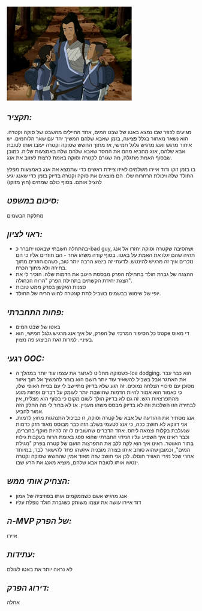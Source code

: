![](images/115.png "115")
## *תקציר:*
מגיעים לכפר שבו נמצא באטו של שבט המים, אחד החיילים מהשבט של סוקה וקטרה. הוא נשאר מאחור בגלל פציעה, בזמן שאבא שלהם המשיך יחד עם שאר הלוחמים. יש איחוד מרגש ואנג מרגיש גלגל חמישי, אז מתוך החשש שסוקה וקטרה יעזבו אותו לטובת אבא שלהם, אנג מחביא מהם את המסר שאבא שלהם שלח באמצעות שליח. כמובן שבסוף האמת מתגלה, מה שגורם לקטרה וסוקה באמת לרצות לעזוב את אנג.

בו בזמן זוקו ודוד איירו משלמים לאיזו ציידת ראשים כדי שתמצא את אנג באמצעות מפלץ החולד שלה ויכולת הרחרוח שלו. הם מוצאים את סוקה וקטרה בדיוק בזמן כדי שאנג יגיע להציל אותם. בסוף כולם שמחים (חוץ מזוקו)

## *סיכום במשפט:*  
מחלקת הבשמים

## *ראוי לציון:*  
- בהתחלה חשבתי שבאטו יתברר כ-bad guy, ושהסיבה שקטרה וסוקה יחזרו אל אנג תהיה שהם יגלו את האמת על באטו. בסוף קורה משהו אחר - הם חוזרים אליו כי הם נזכרים איך זה מרגיש להינטש. לדעתי זה ביצוע הרבה יותר טוב, כשהם חוזרים מתוך בחירה ולא מתוך הכרח.
- ההצגה של גברת חולד בתחילת הפרק מבססת היטב את הדמות שלה. הזכיר לי את הצגת יחידת הקשתים בתחילת הפרק "הרוח הכחולה".
- סצנות האקשן בפרק ממש טובות
- יופי של שימוש בבשמים בשביל לתת קונטרה לחוש הריח של החולד.

## *פחות התחברתי:*  
- באטו של שבט המים
- כל הסיפור המרכזי של הפרק, על איך אנג מרגיש גלגל חמישי, הוא trope די מאוס בעיניי. למרות זאת הביצוע פה מצוין. 

## *רגעי OOC:*
- כשסוקה מחליט לאתגר את עצמו עוד יותר במהלך ה-Ice dodging. הוא כבר עבר את האתגר אבל בשביל להשאיר עוד יותר רושם הוא בוחר להמשיך אל תוך איזור מסוכן עם סיכויי הצלחה נמוכים. זה רגע שלא בדיוק מתיישב לי עם בניית האופי שלו, כי כאמור הוא אמור להיות הדמות שחושבת יותר לעומק על דברים ופחות מונע מהתפרצויות רגש. זה גם לא בדיוק הולך לשום מקום כי בסוף הוא מצליח, אין לבחירה הזו השלכות וזה לא בדיוק מבסס משהו מעניין. אז לא ברור לי מה החלק הזה אמור להביע.
- אנג מסתיר את ההודעה של אבא של קטרה וסוקה, זו כביכול התנהגות מחוץ לדמות. אני דווקא לא חושב ככה, כי אנג לטעמי בשלב הזה כבר מבוסס מאוד חזק כדמות שנעלבת בקלות וצמאה ליחס. אחד הדברים שחשובים לו זה להיות מוקף בחברים, וכבר ראינו איך השפיע עליו הנידוי החברתי שהוא ספג באומת הרוח בעקבות גילויו בתור האווטר. ראינו איך הוא לקח ללב את התפרצות הזעם של קטרה בפרק "מגילת המים", וכמובן שהוא סוחב איתו בצורה מובנית איזשהו פחד להישאר לבד, במיוחד אחרי שכל נזירי האוויר חוסלו. לכן אני חושב שזה מאוד אמין שהחשש שסוקה וקטרה ינטשו אותו לטובת אבא שלהם, מוציא מאנג את הרע שבו.

## *הצחיק אותי ממש:*  
- אנג מרגיש אשם כשממקמים אותו בפוזיציה של אמון
- דוד איירו עושה את עצמו משותק כשגברת חולד נופלת עליו

## *ה-MVP  של הפרק:*  
איירו

## *עתידות:*  
לא נראה יותר את באטו לעולם
## *דירוג הפרק:*  
אחלה
